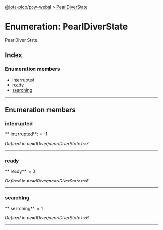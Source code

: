[@iota-pico/pow-webgl](../README.md) > [PearlDiverState](../enums/pearldiverstate.md)



# Enumeration: PearlDiverState


PearlDiver State.

## Index

### Enumeration members

* [interrupted](pearldiverstate.md#interrupted)
* [ready](pearldiverstate.md#ready)
* [searching](pearldiverstate.md#searching)



---
## Enumeration members
<a id="interrupted"></a>

###  interrupted

** interrupted**:    =  -1

*Defined in pearlDiver/pearlDiverState.ts:7*





___

<a id="ready"></a>

###  ready

** ready**:    = 0

*Defined in pearlDiver/pearlDiverState.ts:5*





___

<a id="searching"></a>

###  searching

** searching**:    = 1

*Defined in pearlDiver/pearlDiverState.ts:6*





___


